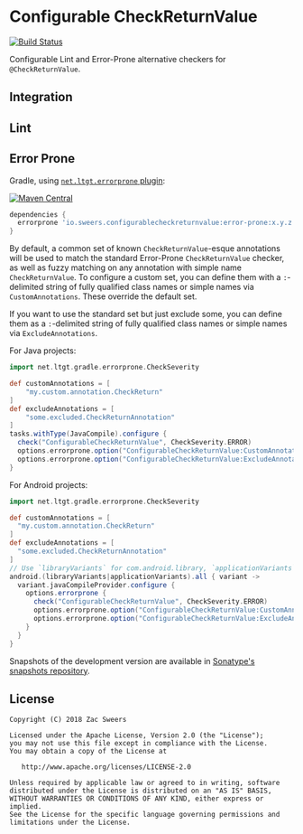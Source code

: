 Configurable CheckReturnValue
=========================================

[![Build Status](https://travis-ci.org/ZacSweers/configurablecheckreturnvalue.svg?branch=master)](https://travis-ci.org/ZacSweers/configurablecheckreturnvalue)

Configurable Lint and Error-Prone alternative checkers for `@CheckReturnValue`.

Integration
-----------

## Lint



## Error Prone

Gradle, using [`net.ltgt.errorprone` plugin](https://github.com/tbroyer/gradle-errorprone-plugin):

[![Maven Central](https://img.shields.io/maven-central/v/io.sweers.configurablecheckreturnvalue/error-prone.svg)](https://mvnrepository.com/artifact/io.sweers.configurablecheckreturnvalue/error-prone)
```groovy
dependencies {
  errorprone 'io.sweers.configurablecheckreturnvalue:error-prone:x.y.z'
}
```

By default, a common set of known `CheckReturnValue`-esque annotations will be used to match the
standard Error-Prone `CheckReturnValue` checker, as well as fuzzy matching on any annotation with 
simple name `CheckReturnValue`. To configure a custom set, you can define them with a `:`-delimited
string of fully qualified class names or simple names via `CustomAnnotations`. These override the default
 set. 
 
If you want to use the standard set but just exclude some, you can define them as a `:`-delimited string
of fully qualified class names or simple names via `ExcludeAnnotations`.

For Java projects:
```groovy
import net.ltgt.gradle.errorprone.CheckSeverity

def customAnnotations = [
    "my.custom.annotation.CheckReturn"
]
def excludeAnnotations = [
    "some.excluded.CheckReturnAnnotation"
]
tasks.withType(JavaCompile).configure {
  check("ConfigurableCheckReturnValue", CheckSeverity.ERROR)
  options.errorprone.option("ConfigurableCheckReturnValue:CustomAnnotations", customAnnotations.join(":"))
  options.errorprone.option("ConfigurableCheckReturnValue:ExcludeAnnotations", excludeAnnotations.join(":"))
}
```

For Android projects:
```groovy
import net.ltgt.gradle.errorprone.CheckSeverity

def customAnnotations = [
  "my.custom.annotation.CheckReturn"
]
def excludeAnnotations = [
  "some.excluded.CheckReturnAnnotation"
]
// Use `libraryVariants` for com.android.library, `applicationVariants` for com.android.application
android.(libraryVariants|applicationVariants).all { variant ->
  variant.javaCompileProvider.configure {
    options.errorprone {
      check("ConfigurableCheckReturnValue", CheckSeverity.ERROR)
      options.errorprone.option("ConfigurableCheckReturnValue:CustomAnnotations", customAnnotations.join(":"))
      options.errorprone.option("ConfigurableCheckReturnValue:ExcludeAnnotations", excludeAnnotations.join(":"))
    }
  }
}
```

Snapshots of the development version are available in [Sonatype's snapshots repository][snapshots].

License
-------

    Copyright (C) 2018 Zac Sweers

    Licensed under the Apache License, Version 2.0 (the "License");
    you may not use this file except in compliance with the License.
    You may obtain a copy of the License at

       http://www.apache.org/licenses/LICENSE-2.0

    Unless required by applicable law or agreed to in writing, software
    distributed under the License is distributed on an "AS IS" BASIS,
    WITHOUT WARRANTIES OR CONDITIONS OF ANY KIND, either express or implied.
    See the License for the specific language governing permissions and
    limitations under the License.

 [snapshots]: https://oss.sonatype.org/content/repositories/snapshots/
